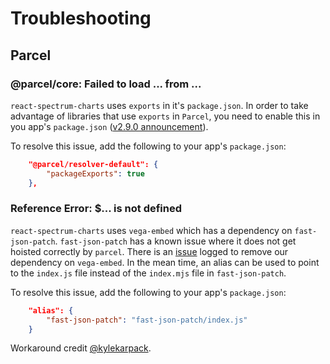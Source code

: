 # Troubleshooting

## Parcel

### @parcel/core: Failed to load ... from ...

`react-spectrum-charts` uses `exports` in it's `package.json`. In order to take advantage of libraries that use `exports` in `Parcel`, you need to enable this in you app's `package.json` ([v2.9.0 announcement](https://parceljs.org/blog/v2-9-0/#new-resolver)).

To resolve this issue, add the following to your app's `package.json`:

```json
    "@parcel/resolver-default": {
        "packageExports": true
    },
```

### Reference Error: $... is not defined

`react-spectrum-charts` uses `vega-embed` which has a dependency on `fast-json-patch`. `fast-json-patch` has a known issue where it does not get hoisted correctly by `parcel`. There is an [issue](https://github.com/adobe/react-spectrum-charts/issues/346) logged to remove our dependency on `vega-embed`. In the mean time, an alias can be used to point to the `index.js` file instead of the `index.mjs` file in `fast-json-patch`.

To resolve this issue, add the following to your app's `package.json`:

```json
    "alias": {
        "fast-json-patch": "fast-json-patch/index.js"
    }
```

Workaround credit [@kylekarpack](https://github.com/kylekarpack).
